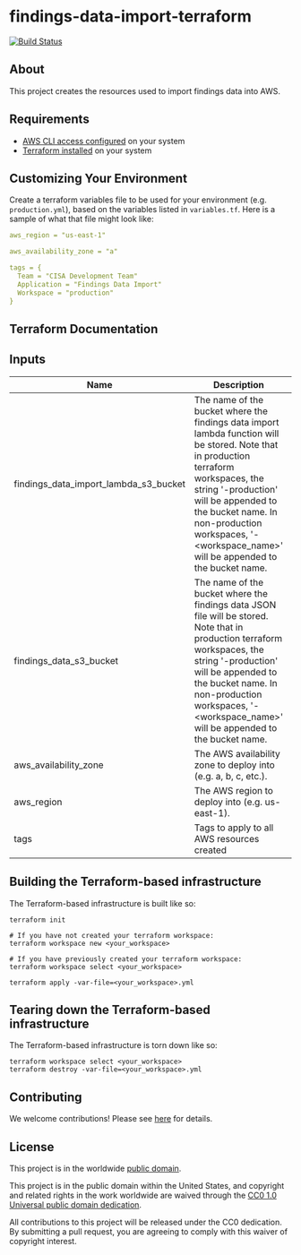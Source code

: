 # findings-data-import-terraform #

[![Build Status](https://travis-ci.com/cisagov/findings-data-import-terraform.svg?branch=develop)](https://travis-ci.com/cisagov/findings-data-import-terraform)

## About ##

This project creates the resources used to import findings data into AWS.

## Requirements ##

* [AWS CLI access
  configured](
  https://docs.aws.amazon.com/cli/latest/userguide/cli-chap-configure.html)
  on your system
* [Terraform installed](
  https://learn.hashicorp.com/terraform/getting-started/install.html)
  on your system

## Customizing Your Environment ##

Create a terraform variables file to be used for your environment (e.g.
  `production.yml`), based on the variables listed in `variables.tf`.
  Here is a sample of what that file might look like:

```yaml
aws_region = "us-east-1"

aws_availability_zone = "a"

tags = {
  Team = "CISA Development Team"
  Application = "Findings Data Import"
  Workspace = "production"
}
```

## Terraform Documentation ##

<!-- markdownlint-disable MD003 MD013 MD022 MD033 -->
<!-- BEGINNING OF PRE-COMMIT-TERRAFORM DOCS HOOK -->
## Inputs ##

| Name | Description | Type | Default | Required |
|------|-------------|:----:|:-----:|:-----:|
| findings\_data\_import\_lambda\_s3\_bucket | The name of the bucket where the findings data import lambda function will be stored.  Note that in production terraform workspaces, the string '-production' will be appended to the bucket name.  In non-production workspaces, '-<workspace_name>' will be appended to the bucket name. | string | `""` | no |
| findings\_data\_s3\_bucket | The name of the bucket where the findings data JSON file will be stored.  Note that in production terraform workspaces, the string '-production' will be appended to the bucket name.  In non-production workspaces, '-<workspace_name>' will be appended to the bucket name. | string | `""` | no |
| aws\_availability\_zone | The AWS availability zone to deploy into (e.g. a, b, c, etc.). | string | `"a"` | no |
| aws\_region | The AWS region to deploy into (e.g. us-east-1). | string | `"us-east-1"` | no |
| tags | Tags to apply to all AWS resources created | map | `{}` | no |

<!-- END OF PRE-COMMIT-TERRAFORM DOCS HOOK -->
<!-- markdownlint-enable MD003 MD013 MD022 MD033 -->

## Building the Terraform-based infrastructure ##

The Terraform-based infrastructure is built like so:

```console
terraform init

# If you have not created your terraform workspace:
terraform workspace new <your_workspace>

# If you have previously created your terraform workspace:
terraform workspace select <your_workspace>

terraform apply -var-file=<your_workspace>.yml
```

## Tearing down the Terraform-based infrastructure ##

The Terraform-based infrastructure is torn down like so:

```console
terraform workspace select <your_workspace>
terraform destroy -var-file=<your_workspace>.yml
```

## Contributing ##

We welcome contributions!  Please see [here](CONTRIBUTING.md) for
details.

## License ##

This project is in the worldwide [public domain](LICENSE).

This project is in the public domain within the United States, and
copyright and related rights in the work worldwide are waived through
the [CC0 1.0 Universal public domain
dedication](https://creativecommons.org/publicdomain/zero/1.0/).

All contributions to this project will be released under the CC0
dedication. By submitting a pull request, you are agreeing to comply
with this waiver of copyright interest.
